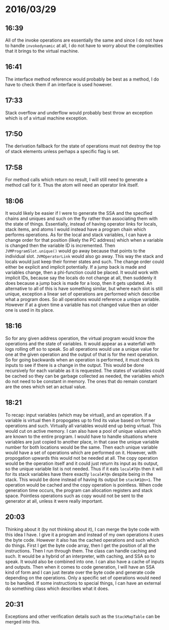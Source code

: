 # 2016/03/29

## 16:39

All of the invoke operations are essentially the same and since I do not have
to handle `invokedynamic` at all, I do not have to worry about the complexities
that it brings to the virtual machine.

## 16:41

The interface method reference would probably be best as a method, I do have to
check them if an interface is used however.

## 17:33

Stack overflow and underflow would probably best throw an exception which is
of a virtual machine exception.

## 17:50

The derivation fallback for the state of operations must not destroy the top
of stack elements unless perhaps a specific flag is set.

## 17:58

For method calls which return no result, I will still need to generate a
method call for it. Thus the atom will need an operator link itself.

## 18:06

It would likely be easier if I were to generate the SSA and the specified
chains and uniques and such on the fly rather than associating them with the
state of things. Essentially, instead of having operator links for locals,
stack items, and atoms I would instead have a program chain which performs
operations. As for the local and stack variables, I can have a change order
for that position (likely the PC address) which when a variable is changed then
the variable ID is incremented. Then `JVMProgramSlot.unique()` would go away
because that points to the individual slot. `JVMOperatorLink` would also go
away. This way the stack and locals would just keep their former states and
such. The change order could either be explicit and implicit potentially. If
a jump back is made and variables change, then a phi-function could be placed.
It would work with implicit IDs, because say the locals do not change at all,
then suddenly it does because a jump back is made for a loop, then it gets
updated. An alternative to all of this is have something similar, but where
each slot is still unique, exception a linear set of operations are performed
which describe what a program does. So all operations would reference a
unique variable. However if at a given time a variable has not changed value
then an older one is used in its place.

## 18:16

So for any given address operation, the virtual program would know the
operations and the state of variables. It would appear as a waterfall with
logs rolling off so to speak. So all operations would use a unique value for
one at the given operation and the output of that is for the next operation.
So for going backwards when an operation is performed, it must check its
inputs to see if there is a change in the output. This would be done
recursively for each variable as it is requested. The states of variables
could be cached so they can be garbage collected as needed, the variables
which do not need to be constant in memory. The ones that do remain constant
are the ones which set an actual value.

## 18:21

To recap: input variables (which may be virtual), and an operation. If a
variable is virtual then it propogates up to find its value based on former
operations and such. Virtually all variables would end up being virtual. This
would cut on active memory. I can also have a pool of unique values which are
known to the entire program. I would have to handle situations where variables
are just copied to another place, in that case the unique variable number for
both locations would be the same. Then each unique variable would have a set
of operations which are performed on it. However, with propogation upwards this
would not be needed at all. The copy operation would be the operation itself
and it could just return its input as its output, so the unique variable list
is not needed. Thus if it eats `local#7@n` then it will for its stack variables
have there exactly `local#7@n` despite being in the stack. This would be done
instead of having its output be `stack#1@n+1`. The operation would be cached
and the copy operation is pointless. When code generation time occurs, the
program can allocation registers and stack space. Pointless operations such
as copy would not be sent to the generator at all, unless it were really
important.

## 20:03

Thinking about it (by not thinking about it), I can merge the byte code with
this idea I have. I give it a program and instead of my own operations it
uses the byte code. However it also has the cached operations and such which
do things. First I get the byte code array, then I get the position of all the
instructions. Then I run through them. The class can handle caching and such.
It would be a hybrid of an interpreter, with caching, and SSA so to speak. It
would also be combined into one. I can also have a cache of inputs and outputs.
Then when it comes to code generation, I will have an SSA kind of form and I
can just iterate over the byte code and generate code depending on the
operations. Only a specific set of operations would need to be handled. If
some instructions to special things, I can have an external do something class
which describes what it does.

## 20:31

Exceptions and other verification details such as the `StackMapTable` can be
merged into this.

